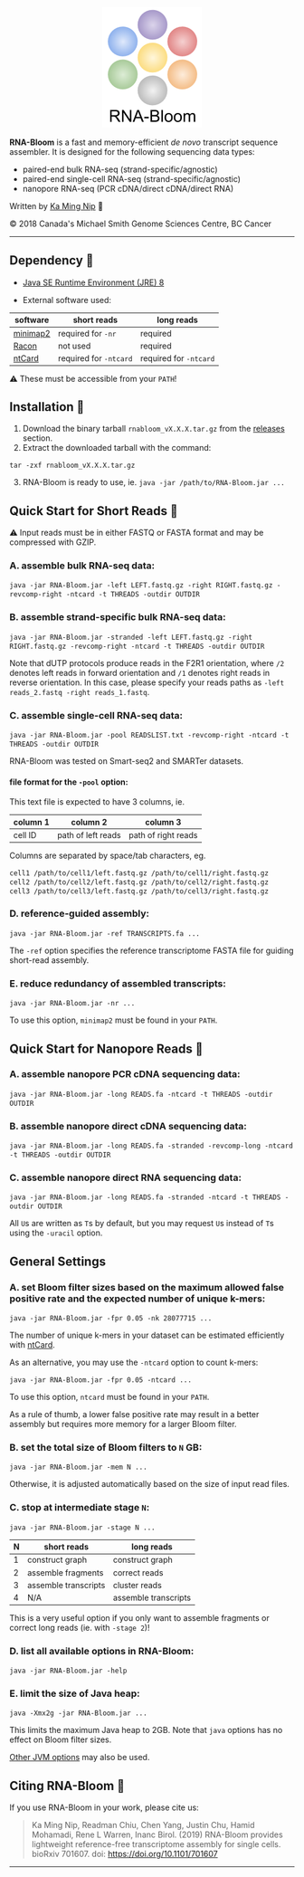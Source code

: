 <p align="center">
  <img src="rnabloom_logo.png" alt="RNA-Bloom's logo"/>
</p>

**RNA-Bloom** is a fast and memory-efficient *de novo* transcript sequence assembler. It is designed for the following sequencing data types:
* paired-end bulk RNA-seq (strand-specific/agnostic)
* paired-end single-cell RNA-seq (strand-specific/agnostic)
* nanopore RNA-seq (PCR cDNA/direct cDNA/direct RNA)

Written by [Ka Ming Nip](mailto:kmnip@bcgsc.ca) :email:

:copyright: 2018 Canada's Michael Smith Genome Sciences Centre, BC Cancer

--------------------------------------------------------------------------------

## Dependency :pushpin:

* [Java SE Runtime Environment (JRE) 8](http://www.oracle.com/technetwork/java/javase/downloads/jre8-downloads-2133155.html)

* External software used:

| software                                    | short reads            | long reads             |
| ------------------------------------------- | ---------------------- | ---------------------- |
| [minimap2](https://github.com/lh3/minimap2) | required for `-nr`     | required               |
| [Racon](https://github.com/lbcb-sci/racon)  | not used               | required               |
| [ntCard](https://github.com/bcgsc/ntCard)   | required for `-ntcard` | required for `-ntcard` |

:warning: These must be accessible from your `PATH`!

## Installation :wrench:

1. Download the binary tarball `rnabloom_vX.X.X.tar.gz` from the [releases](https://github.com/bcgsc/RNA-Bloom/releases) section.
2. Extract the downloaded tarball with the command:
```
tar -zxf rnabloom_vX.X.X.tar.gz
```
3. RNA-Bloom is ready to use, ie. `java -jar /path/to/RNA-Bloom.jar ...`



## Quick Start for Short Reads :running:

:warning: Input reads must be in either FASTQ or FASTA format and may be compressed with GZIP. 

### A. assemble bulk RNA-seq data:
```
java -jar RNA-Bloom.jar -left LEFT.fastq.gz -right RIGHT.fastq.gz -revcomp-right -ntcard -t THREADS -outdir OUTDIR
```

### B. assemble strand-specific bulk RNA-seq data:
```
java -jar RNA-Bloom.jar -stranded -left LEFT.fastq.gz -right RIGHT.fastq.gz -revcomp-right -ntcard -t THREADS -outdir OUTDIR
```
Note that dUTP protocols produce reads in the F2R1 orientation, where `/2` denotes left reads in forward orientation and `/1` denotes right reads in reverse orientation. In this case, please specify your reads paths as `-left reads_2.fastq -right reads_1.fastq`.

### C. assemble single-cell RNA-seq data:
```
java -jar RNA-Bloom.jar -pool READSLIST.txt -revcomp-right -ntcard -t THREADS -outdir OUTDIR
```
RNA-Bloom was tested on Smart-seq2 and SMARTer datasets.

#### file format for the `-pool` option:

This text file is expected to have 3 columns, ie.

| column 1 | column 2           | column 3            |
| -------- | ------------------ | ------------------- |
| cell ID  | path of left reads | path of right reads |

Columns are separated by space/tab characters, eg.

```
cell1 /path/to/cell1/left.fastq.gz /path/to/cell1/right.fastq.gz
cell2 /path/to/cell2/left.fastq.gz /path/to/cell2/right.fastq.gz
cell3 /path/to/cell3/left.fastq.gz /path/to/cell3/right.fastq.gz
```

### D. reference-guided assembly:
```
java -jar RNA-Bloom.jar -ref TRANSCRIPTS.fa ...
```
The `-ref` option specifies the reference transcriptome FASTA file for guiding short-read assembly.

### E. reduce redundancy of assembled transcripts:
```
java -jar RNA-Bloom.jar -nr ...
```
To use this option, `minimap2` must be found in your `PATH`.



## Quick Start for Nanopore Reads :running:

### A. assemble nanopore PCR cDNA sequencing data:
```
java -jar RNA-Bloom.jar -long READS.fa -ntcard -t THREADS -outdir OUTDIR
```

### B. assemble nanopore direct cDNA sequencing data:
```
java -jar RNA-Bloom.jar -long READS.fa -stranded -revcomp-long -ntcard -t THREADS -outdir OUTDIR
```

### C. assemble nanopore direct RNA sequencing data:
```
java -jar RNA-Bloom.jar -long READS.fa -stranded -ntcard -t THREADS -outdir OUTDIR
```
All `U`s are written as `T`s by default, but you may request `U`s instead of `T`s using the `-uracil` option.



## General Settings

### A. set Bloom filter sizes based on the maximum allowed false positive rate and the expected number of unique k-mers:
```
java -jar RNA-Bloom.jar -fpr 0.05 -nk 28077715 ...
```
The number of unique k-mers in your dataset can be estimated efficiently with [ntCard](https://github.com/bcgsc/ntCard).

As an alternative, you may use the `-ntcard` option to count k-mers:
```
java -jar RNA-Bloom.jar -fpr 0.05 -ntcard ...
```
To use this option, `ntcard` must be found in your `PATH`.

As a rule of thumb, a lower false positive rate may result in a better assembly but requires more memory for a larger Bloom filter.

### B. set the total size of Bloom filters to `N` GB:
```
java -jar RNA-Bloom.jar -mem N ...
```
Otherwise, it is adjusted automatically based on the size of input read files.

### C. stop at intermediate stage `N`:
```
java -jar RNA-Bloom.jar -stage N ...
```
| N   | short reads          | long reads           |
| --- | -------------------- | -------------------- |
| 1   | construct graph      | construct graph      |
| 2   | assemble fragments   | correct reads        |
| 3   | assemble transcripts | cluster reads        |
| 4   | N/A                  | assemble transcripts |

This is a very useful option if you only want to assemble fragments or correct long reads (ie. with `-stage 2`)!

### D. list all available options in RNA-Bloom:
```
java -jar RNA-Bloom.jar -help
```

### E. limit the size of Java heap:
```
java -Xmx2g -jar RNA-Bloom.jar ...
```
This limits the maximum Java heap to 2GB. Note that `java` options has no effect on Bloom filter sizes.

[Other JVM options](https://docs.oracle.com/cd/E37116_01/install.111210/e23737/configuring_jvm.htm#OUDIG00071) may also be used.



## Citing RNA-Bloom :scroll:

If you use RNA-Bloom in your work, please cite us:

> Ka Ming Nip, Readman Chiu, Chen Yang, Justin Chu, Hamid Mohamadi, Rene L Warren, Inanc Birol. (2019) RNA-Bloom provides lightweight reference-free transcriptome assembly for single cells. bioRxiv 701607. doi: https://doi.org/10.1101/701607

--------------------------------------------------------------------------------
